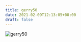 ```yaml
---
title: gerry50
date: 2021-02-09T12:13:05+00:00
draft: false
---
```


![gerry50](/images/2016%20g.jpg)

